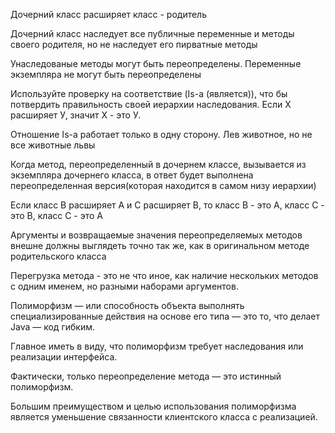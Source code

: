 Дочерний класс расширяет класс - родитель

Дочерний класс наследует все публичные переменные и методы своего родителя, но не наследует его пирватные методы

Унаследованые методы могут быть переопределены. Переменные экземпляра не могут быть переопределены

Используйте проверку на соответствие (Is-a (является)), что бы потвердить правильность своей иерархии наследования. Если Х расширяет У, значит Х - это У.

Отношение Is-a работает только в одну сторону. Лев животное, но не все животные львы

Когда метод, переопределенный в дочернем классе, вызывается из экземпляра дочернего класса, в ответ будет выполнена переопределенная версия(которая находится в самом низу иерархии)

Если класс В расширяет А и С расширяет В, то класс В - это А, класс С - это В, класс С - это А

Аргументы и возвращаемые значения переопределяемых методов внешне должны выглядеть точно так же, как в оригинальном методе родительского класса

Перегрузка метода - это не что иное, как наличие нескольких методов с одним именем, но разными наборами аргументов.

Полиморфизм — или способность объекта выполнять специализированные действия на основе его типа — это то, что делает Java — код гибким.

Главное иметь в виду, что полиморфизм требует наследования или реализации интерфейса.

Фактически, только переопределение метода — это истинный полиморфизм.

Большим преимуществом и целью использования полиморфизма является уменьшение связанности клиентского класса с реализацией.